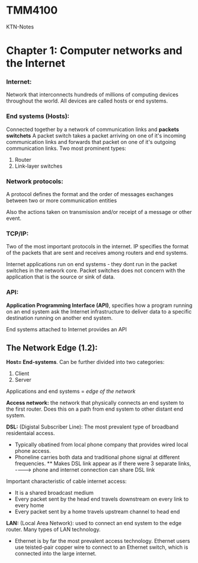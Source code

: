 # TMM4100
KTN-Notes

# Chapter 1: Computer networks and the Internet

### Internet:
Network that interconnects hundreds of millions of computing devices throughout the world.
All devices are called hosts or end systems.

### End systems (Hosts):
Connected together by a network of communication links and __packets switchets__
A packet switch takes a packet arriving on one of it's incoming communication links and forwards that packet on one of it's outgoing communication links.
Two most prominent types:
1. Router
2. Link-layer switches

### Network protocols:
A protocol defines the format and the order of messages exchanges between two or more communication entities

Also the actions taken on transmission and/or receipt of a message or other event.

### TCP/IP:
Two of the most important protocols in the internet. IP specifies the format of the packets that are sent and receives among routers and end systems.

Internet applications run on end systems - they dont run in the packet switches in the network core. Packet switches does not concern with the application that is the source or sink of data.


### API:
__Application Programming Interface (API)__, specifies how a program running on an end system ask the Internet infrastructure to deliver data to a specific destination running on another end system. 

End systems attached to Internet provides an API


## The Network Edge (1.2):
__Host= End-systems__. Can be further divided into two categories:
1. Client
2. Server

Applications and end systems = _edge of the network_

__Access network:__ the network that physically connects an end system to the first router. Does this on a path from end system to other distant end system.

__DSL:__ (Digistal Subscriber Line): The most prevalent type of broadband residentaial access.
* Typically obatined from local phone company that provides wired local phone access.
* Phoneline carries both data and traditional phone signal at different frequencies.
** Makes DSL link appear as if there were 3 separate links, ----> phone and internet connection can share DSL link

Important characteristic of cable internet access:
* It is a shared broadcast medium
* Every packet sent by the head end travels downstream on every link to every home
* Every packet sent by a home travels upstream channel to head end

__LAN:__ (Local Area Network): used to connect an end system to the edge router. Many types of LAN technology.
* Ethernet is by far the most prevalent access technology.
Ethernet users use teisted-pair copper wire to connect to an Ethernet switch, which is connected into the large internet.
